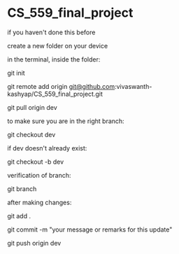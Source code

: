 # CS_559_final_project

if you haven't done this before

create a new folder on your device


in the terminal, inside the folder:


git init

git remote add origin git@github.com:vivaswanth-kashyap/CS_559_final_project.git

git pull origin dev



to make sure you are in the right branch:


git checkout dev


if dev doesn't already exist:


git checkout -b dev


verification of branch:


git branch


after making changes:


git add .


git commit -m "your message or remarks for this update"


git push origin dev

